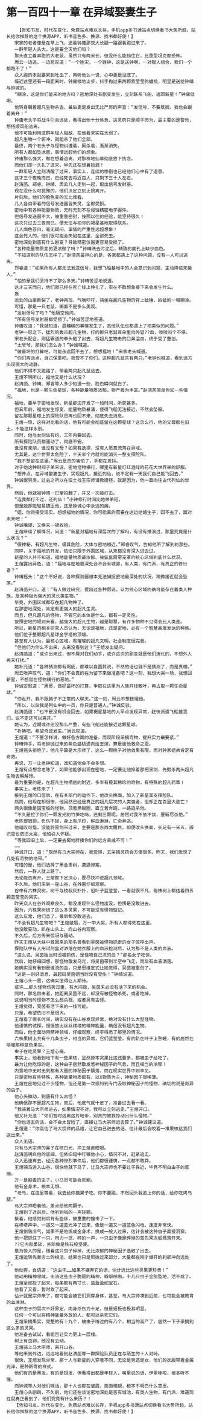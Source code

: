 # 第一百四十一章 在异域娶妻生子
        【告知书友，时代在变化，免费站点难以长存，手机app多书源站点切换看书大势所趋，站长给你推荐的这个换源APP，听书音色多、换源、找书都好使！】
       宋家的老者像是在草上飞，追着钟庸那双大长腿一路跟着跑过来了。
       一群年轻人头大，这是要全灭他们吗？
       那头直立着奔跑的大老鼠，虽然只有两米长，但没什么能挡住它，比重型坦克都恐怖。
       周云一边逃，一边悲叹道：“一个姓宋，一个姓钟，这是送钟啊，一对狠人组合，我们一个都跑不了！”
       众人跑的本就要累到吐血了，再听他么一说，心中更是没底了。
       临近这里还有一段距离时，钟庸倏地止步，抖手抛过来两颗紫莹莹的蟠桃，明显是送给钟晴与钟城的。
       “糊涂，这是你们能来的地方吗？密地深处有剧变发生，立刻联系飞船，返回新星！”钟庸低喝。
       他转身朝着超凡生物杀去，最后更是发出无比严厉的声音：“发信号，不要耽搁，我也会跟着离开！”
       钟庸老头子将战斗引向远处，看得出他十分焦急，送灵药只是顺手而为，最主要的是警告，想搭顺风船逃离。
       他不可能利用这群年轻人阻敌，在他看来实在太弱了。
       超凡生物一个俯冲，就能杀了他们全部。
       最终，两个老头子与怪物纠缠着，厮杀着，渐渐消失。
       所有人都如坠冰窖，事情远超他们的想象。
       钟庸那么强大，都在想着逃离，对那株地仙草彻底放下执念。
       而他们却一头扎了进来，早先还在想着捡漏！
       一群年轻人立刻清醒了过来，事实上，连续的惨剧也已经他们心中有了退意。
       这才三个夜晚而已，已经死去将近百人，只剩下三十人左右。
       赵清菡、郑睿、钟晴、周云几人走到一起，取出信号发射器。
       现在没什么可犹豫的，他们决定立刻止损离开。
       片刻后，他们的脸色变的无比难看。
       几人各自带着的信号发送器皆失灵，全都受损。
       密地中有各种能量物质，无时无刻不在侵蚀精密电子器件。
       但信号发送器不大，被重重密封，按照以往的经验，能坚持很久！
       这次只过去三夜而已，便无法与相邻的褐星基地取得联系。
       几人面色苍白，毫无疑问，事情的严重性远超想象！
       这会死人的，他们很可能会失陷在这里，全部死去。
       密地深处到底有什么剧变？导致精密仪器更容易受损了。
       “各种能量物质变的更浓郁了吗？”钟晴洗去污泥后，精致的面孔上缺少血色。
       “不知道别的队伍怎样了。”赵清菡最担心的是，各家都遇上了这种问题，没有一人可以逃离。
       郑睿道：“如果所有人都无法发送信号，我想飞船基地中的人会意识到问题，主动降临来接人。”
       “怕的是我们坚持不了那么多天。”钟晴苦涩地说道。
       这才三天而已，他们就已经在死亡线上挣扎了，实在不敢想象接下来会发生什么。
       轰
       远处的山崖断裂了，老钟再现，气喘吁吁，骑坐在超凡生物的背上猛捶，凶猛的一塌糊涂。
       可惜，那是一只老鼠，画面不是多么美观。
       “发射信号了吗？”他隔空询问。
       “所有信号发射器都受损了。”钟诚苦涩地答道。
       钟庸叹道：“我就知道，最糟糕的事情发生了，其他队伍也都遇上了相类似的问题。”
       老钟一怒之下，猛烈的轰击超凡生物，打的那只老鼠耳朵里向外冒??血，吱吱叫个不停。
       宋老头配合，刚猛霸道的拳头砸了出去，将超凡生物击的口鼻溢血，终于受了重创。
       “太爷爷，那我们怎么办？”钟诚喊道。
       “做最坏的打算吧，可能永远回不去了，想想福地！”宋家老头喊道。
       “你们离远点，自己保重吧。我管不了你们，这种超凡鼠共有两只。”老钟也喊道，看到远方出现很大的动静。
       他们不得不又跑路了，带着两只超凡鼠远去。
       王煊不明所以，福地又是什么状况？
       赵清菡、钟晴、郑睿等人多少知道一些，脸色瞬间就白了。
       “福地，也是一颗生命星球，各种能量物质浓郁，物产极为丰富。”赵清菡简单告知一些情况。
       福地，要早于密地发现，新星那边开发了一段时间，所获甚多。
       但五年前，福地发生惊变，能量物质暴涌，使得飞船无法接近，不然会坠毁。
       留在那颗星球上的探险队员再也回不来，彻底失去消息。
       王煊一惊，这样对比看的话，他有可能会彻底留在这颗星球？这怎么行，他的父母都在旧土，不能这样永别。
       同时，他与女剑仙有约，三年内要回去。
       所有探险队员都骚动了，彻底不安。
       谁没有亲朋，谁没有父母？如果有选择，没有人愿意流落在异域。
       尤其是，这个世界太危险了，十天半个月就可能消灭一整支探险队。
       “我不想留在这里。”周云是真的害怕了，手都在发抖。
       对于他这种财阀子弟来说，密地怪物横行，哪里有新星灯红酒绿的花花大世界呆的舒服。
       “想开点，在异域娶妻生子，实现超凡，接近列仙，说不定有一天我们自己能飞回去。”
       钟诚很另类，过去之所以在旧土找王宗师请教捷径，就是因为，他一直向往古代列仙的世界。
       然后，他就被钟晴一巴掌拍翻了，并又一次被打击。
       “连我都打不过，还列仙！”小钟修行时间比她弟弟短。
       但是她却能轻易镇压他，这是钟诚心中永远的痛。
       “姐，你得接受现实。想想福地的情况，你可能真的需要在这边结婚生子，回不去了，面对未来吧！”
       钟诚嘴硬，又换来一顿收拾。
       王煊继续了解情况，问道：“新星对福地有深层次的了解吗，有没有推演过，那里究竟是什么状况？”
       “很神秘，有超凡生物，极其危险，大体与密地相近。”郑睿叹气，告知他所了解到的那些。
       同样，关于福地的开发，依旧只限于外围区域，从来都没有深入进去过。
       新星的人并不知道，福地能量物质最浓郁、被氤氲霞雾笼罩的核心区域到底什么状况。
       王煊露出异色，道：“福地与密地最深处会不会有城郭，有人类，有门派，有真正的修行者？”
       钟晴摇头：“这个不好说，各种探测器根本无法捕捉密地最深处的状况，稍微接近就会坠落。”
       赵清菡开口，道：“有人做过研究，提出过各种假说，认为核心区域的确可能存在着类人种族，是某种极为强大的灵长类生物。”
       毕竟，外围区域都存在超凡物种了。
       在那密地深处，肯定有更强大的超凡生灵。
       而且，但凡超凡的怪物，不管它的本体是什么，都有一定灵性。
       按照密地的规则来看，越强大的超凡生物，越是聪慧，有许多物种不见得会比人类差。
       所以，新星的相关研究人员认为，无论是福地，还是密地，必有一个智慧高度发达的种族。
       他们位于整颗超凡星球金字塔的顶端。
       甚至有人认为，最核心区域，有璀璨的超凡文明，社会制度很完善。
       “但他们为什么不出来，从来没看到过？”王煊发出疑问。
       赵清菡道：“或许出来过，但不屑对我们动手，或许这次的剧变就是他们演化的，不想外人再来打扰。”
       她补充道：“各种猜测都有瑕疵，都难以自圆其说，不然的话也就不是猜测了，而是真相。”
       周云唉声叹气，道：“你们不会真的在为留下来做准备吧？这一刻，我想大哭一场，我想回新星，不想留在怪物横行的恶地。”
       钟诚安慰道：“周哥，做好最坏的打算，争取在这里为人族开枝散叶，再占取一颗生命星球。”
       “你走开，我不跟脑子不正常的人聊天。”这一刻，周云不想搭理他。
       “所以，以后我是列仙中的一员，你只是普通人。”钟诚反驳。
       赵清菡道：“也不是没有机会回去，如果褐星基地的人早点发现异常，赶快派遣飞船接我们，说不定还可以离开。”
       她认为，近期或许还没那么严重，有些飞船还能接近这颗星球。
       “祈祷吧，希望奇迹发生。”周云叹道。
       王煊道：“不管怎样说，做好各方面的准备，而现阶段采摘奇物，提升实力最要紧。”
       钟晴伸手，将老钟抛过来的紫色蟠桃递向给王煊，算是谢他救命之恩。
       王煊摇头拒绝了，他几乎算是大宗师了，这么一颗桃子对他效果有限，而对钟家姐弟肯定有奇效。
       再说，万一让老钟知道，谁知道他会不会多想。
       王煊有点想念老陈了，如果他能够出现在密地，一定要让他拎着那把黑剑，先劈杀两头超凡生物去解解馋。
       最为重要的是，在超凡生物栖居的附近，多半有极其稀珍的奇物，有特殊的超凡药草！
       事实上，老陈来了！
       接到王煊的口信后，在有关部门的运作下，他改头换面，加入了新星某支探险队。
       然而，他现在却很惨，他虽然已经是真正的超凡层次的人类强者，但却正在百里大逃亡！
       两头很像是国宝般的怪物，顶着黑眼圈，直立着奔跑，一路追杀他。
       “不久是挖了你们一颗发光的竹笋吃吗，还剩三颗呢，居然对我不依不饶，要斩尽杀绝。”
       老陈很狼狈，负伤不轻，身上有爪印，鲜血淋淋，亡命奔逃。
       他暗叹可惜，没能将黑剑带过来，主要是那东西太醒目，即便改头换面，长足有一米五，辨识度也依旧太高，他怕引人怀疑。
       “等我回旧土后，一定要去蜀地胖揍你们的远方亲戚不可！”
       ……
       钟诚开口，道：“既然有马大宗师在，我觉得，去采摘灵药会方便很多。昨天，我们发现了几处有奇物的地带。”
       可惜的是，他们选择了黑金枣树，遭遇惨案。
       然后，一群人就上路了。
       无论能否离开，王煊都下定决心，要尽快冲进超凡领域。
       不久后，他们来到一座山谷，在外围仔细观察。
       谷中有六株灵树，树干与枝杈灰扑扑，但叶子蓝莹莹，一看就很不凡，每株树上都结着四五颗蓝莹莹的果实。
       昨天众人在谷外观察良久，都没发现什么怪物出没，但愣是没敢进去。
       因为，六株果树结了这么多灵果，不可能没有怪物惦记。
       这么反常，他们怂了，最后都没敢进去。
       “不会有超凡生物吧？”王煊皱眉，万一中大奖，所有人都得死在这里。
       他没敢妄动，趴在山头上，向山谷内观察。
       不久后，后方传来惊讶与骚动。
       昨天王煊从大峡中救回来的那名曾看到吴茵被怪物抓走的女子惊呼出声。
       探险队中有人用试剂盒对洒落在她衣服上的血液检测后，认为那不是人类的血液。
       “这么说，吴茵姐当时没被抓伤，是怪物自己流的血？”那名女子吃惊。
       然后，她仔细回想，那怪物散发乌光，将吴茵带到半空中飞走，而后有血液洒落。
       她确实没有看到是谁流的血，只是思维定式让她觉得，吴茵被重创了。
       “这是一则好消息，最起码吴茵姐当时没有受伤！”钟晴说道。
       王煊心头一震，这确实值得让人期待。
       或许……那头怪物伤势过重，有大问题，吴茵未必没有活下来的机会。
       同时，那名目击者，她距离吴茵不远，却没有被怪物杀死，或者吃掉。
       这说明当时怪物不怎么想杀戮，或者另有古怪。
       王煊觉得，吴茵有活下来的一线可能。
       只是，希望依旧不是很大。
       王煊看了很长时间，确实没有在山谷发现异常，绝对没有什么大型怪物。
       他谨慎的试探，慢慢放出丝丝缕缕的精神能量，确信没有超凡生物。
       而后，他全面动用精神领域，仔细观察，终于得悉了那里的情况。
       六株果树上共有十几条虫子，相当的异常，它们蓝莹莹，有的趴在叶子上熟睡，有的居然在啃噬那种蓝色果实。
       虫子在吃灵果？王煊心痛。
       事实上，他看到地下有一些果核，显然原本灵果比这还要多，都被虫子给吃了。
       最为让他吃惊的是，这种虫子居然散发着神秘因子的气息，而且相当的浓郁！
       内景地中无时无刻都有大量的神秘因子飘落，而在现实世界中则罕见。
       只是密地有些特殊，各种能量物质都有，以X物质为主，神秘因子很稀薄。
       王煊在密地见过不少怪物，但还是第一次感知到专门汲取神秘因子的怪物，确切的说是奇异的虫子。
       他心头微动，到底有什么古怪？
       他确信那不是超凡生物，而后，他底气就十足了，准备过去看一看。
       “我骑着马大宗师进去，如果情况不对，我可以立刻逃走。”王煊开口。
       他又补充道：“你们暂时远离这片地带，别真的被我惊动出什么怪物。”
       “你也进去的话，会不会太冒险了，直接让马大宗师进去算了。”钟诚建议道。
       王煊道：“你高估了马大宗师的品格，让它自己进去的话，估计最后会咬着一堆果核给我们送出来。”
       众人无语。
       只有马大宗师的鼻子在喷白光，冲王煊直瞪眼。
       赵清菡明白他的底细，但依旧暗中叮嘱他小心，情况不对，赶紧逃走。
       众人迅速离去，经历各种惨烈事件后，他们都很谨慎，一点都不敢莽。
       王煊骑马进入山谷，很快他就下马了，让马大宗师也不要过于靠近，毕竟不明白虫子的底细。
       万一是剧毒的虫子，小马哥可能会悲剧。
       他有金身术，根本无惧。
       “老马，在这里等着，我去给你摘果子吃。你不要跑，不然回头我追上你的话，给你吃烤马腿。”
       马大宗师瞪着他，差点给他两蹶子。
       王煊到了近前后，他听到嗡的一声轻颤。
       接着，他感觉到后背有些疼，被重重的撞击了一下。
       在哧哧声中，一道又一道蓝光冲了过来，像是一道又一道蓝色闪电，速度非常快。
       王煊倒吸冷气，如果不是他练成金身术，换成一般人过来，估计会被这种虫子直接洞穿。
       他一把抓住了一只，用力一捻，砰的一声，一只虫子像是碎掉的蓝色果冻般溅落开来。
       ??它内部柔软，外部像是铁石般坚硬。
       最为惊人的是，随着这只虫子碎掉，无比浓郁的神秘因子逸散了出去。
       王煊运转先秦方士的根法，结果也只是聚拢过来部分，大量都在刚才爆开的刹那冲向远处了。
       他动容，自语道：“这虫子……如果不嫌弃它的话，估计远比这些灵果更珍贵！”
       他动用精神领域，击溃这些虫子脆弱的精神，噼噼啪啪，十几只虫子全部坠地，活不成了。
       王煊全部捡了起来，每条都有两寸长，蓝盈盈如宝石。
       他看了又看，暂时收了起来。
       估计就是宗师来了，都可能会被它们洞穿身体，甚至，马大宗师凑到近前，也可能会被教育的血淋淋。
       这种虫子的层次不好界定，肉身杀伤力十足，但是短板也极其明显。
       任何一个可以将精神能量外放的人，都可以杀死它们。
       王煊采摘果实，完整的有十九个，被虫子啃过的有八个，相当的高产了，居然一下子采摘到这么多的灵果。
       他准备去试试，看能否让实力更上一层楼。
       树上有虫卵，他没有去动。
       王煊骑上马大宗师，离开山谷。
       等他来到外边，远远地看到赵清菡等一群探险队员正在与陌生的十人对峙。
       很快，王煊发现异常，那十人与新星的人穿着不同，无论是男还是女，他们的衣服带着金属光泽，是种新奇的样式。
       他们有的是黑发，有的是银发，但看得出都是年轻人，嘴里说的话，伊里哇啦，根本听不懂。
       而钟诚等人对他们喊话，那十人也都在皱眉，面面相觑，根本不明白什么意思。
       王煊心头剧跳，不久前，他们还在谈论密地深处是否有城池，有类人生物，有门派，难道现在就真正看到了，他们究竟有什么来历？！
       【告知书友，时代在变化，免费站点难以长存，手机app多书源站点切换看书大势所趋，站长给你推荐的这个换源APP，听书音色多、换源、找书都好使！】
